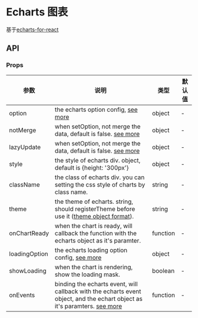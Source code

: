# Echarts 图表

基于[echarts-for-react](https://github.com/hustcc/echarts-for-react)

## API

### Props

| 参数        | 说明             | 类型               | 默认值       |
|-------------|------------------|--------------------|--------------|
| option     | the echarts option config, [see more](http://echarts.baidu.com/option.html#title)   | object | -        |
| notMerge     | when setOption, not merge the data, default is false. [see more](http://echarts.baidu.com/api.html#echartsInstance.setOption)  | object | -        |
| lazyUpdate     | when setOption, not merge the data, default is false. [see more](http://echarts.baidu.com/api.html#echartsInstance.setOption)  | object | -        |
| style     | the style of echarts div. object, default is {height: '300px'}  | object | -        |
| className     | the class of echarts div. you can setting the css style of charts by class name.  | string | -        |
| theme     | the theme of echarts. string, should registerTheme before use it ([theme object format]( https://github.com/ecomfe/echarts/blob/master/theme/dark.js)).   | string | -        |
| onChartReady     |when the chart is ready, will callback the function with the echarts object as it's paramter.  | function | -        |
| loadingOption     |the echarts loading option config, [see more](http://echarts.baidu.com/api.html#echartsInstance.showLoading) | object | -        |
| showLoading     |when the chart is rendering, show the loading mask. | boolean | -        |
| onEvents     |binding the echarts event, will callback with the echarts event object, and the echart object as it's paramters. [see more](http://echarts.baidu.com/api.html#events) | function | -        |